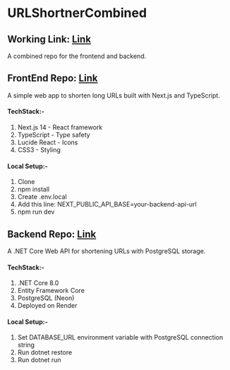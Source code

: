 # URLShortnerCombined
## Working Link: [Link](https://frontend-url-shortner-one.vercel.app/)

A combined repo for the frontend and backend.


## FrontEnd Repo: [Link](https://github.com/Sarthak-Sen/frontend-url-shortner)

A simple web app to shorten long URLs built with Next.js and TypeScript.

#### TechStack:-
1. Next.js 14 - React framework
2. TypeScript - Type safety
3. Lucide React - Icons
4. CSS3 - Styling

#### Local Setup:-
1. Clone
2. npm install
3. Create .env.local
4. Add this line: NEXT_PUBLIC_API_BASE=your-backend-api-url
5. npm run dev


## Backend Repo: [Link](https://github.com/Sarthak-Sen/UrlShortner.API)

A .NET Core Web API for shortening URLs with PostgreSQL storage.

#### TechStack:-
1. .NET Core 8.0
2. Entity Framework Core
3. PostgreSQL (Neon)
4. Deployed on Render

#### Local Setup:-
1. Set DATABASE_URL environment variable with PostgreSQL connection string
2. Run dotnet restore
3. Run dotnet run
